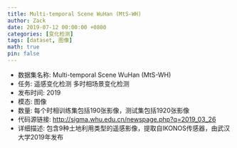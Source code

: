 ```yaml
---
title: Multi-temporal Scene WuHan (MtS-WH)
author: Zack
date: 2019-07-12 00:00:00 +0800
categories: [变化检测]
tags: [dataset, 图像]
math: true
pin: false
---
```

- 数据集名称: Multi-temporal Scene WuHan (MtS-WH)
- 任务: 遥感变化检测 多时相场景变化检测
- 发布时间: 2019
- 模态: 图像
- 数量: 每个时相训练集包括190张影像，测试集包括1920张影像
- 代码源链接: http://sigma.whu.edu.cn/newspage.php?q=2019_03_26
- 详细描述: 包含9种土地利用类型的遥感影像，提取自IKONOS传感器，由武汉大学2019年发布
